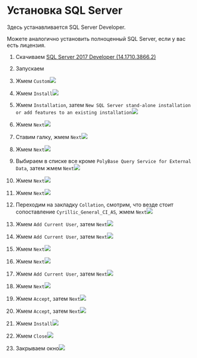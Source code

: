 # Установка SQL Server

Здесь устанавливается SQL Server Developer.

Можете аналогично установить полноценный SQL Server, если у вас есть лицензия.

1. Скачиваем [SQL Server 2017 Developer \(14.1710.3866.2\)](https://www.microsoft.com/ru-ru/sql-server/developer-tools)

2. Запускаем

3. Жмем `Custom`![](/TestSystem/InstallationSQLServer/1.jpg)

4. Жмем `Install`![](/TestSystem/InstallationSQLServer/2.jpg)

5. Жмем `Installation`, затем `New SQL Server stand-alone installation or add features to an existing installation`![](/TestSystem/InstallationSQLServer/3.jpg)

6. Жмем `Next`![](/TestSystem/InstallationSQLServer/4.jpg)

7. Ставим галку, жмем `Next`![](/TestSystem/InstallationSQLServer/5.jpg)

8. Жмем `Next`![](/TestSystem/InstallationSQLServer/6.jpg)

9. Выбираем в списке все кроме `PolyBase Query Service for External Data`, затем жмем `Next`![](/TestSystem/InstallationSQLServer/0.jpg)

10. Жмем `Next`![](/TestSystem/InstallationSQLServer/7.jpg)

11. Жмем `Next`![](/TestSystem/InstallationSQLServer/8.jpg)

12. Переходим на закладку `Collation`, смотрим, что везде стоит сопоставление `Cyrillic_General_CI_AS`_,_ жмем `Next`![](/TestSystem/InstallationSQLServer/9.jpg)

13. Жмем `Add Current User`, затем `Next`![](/TestSystem/InstallationSQLServer/10.jpg)

14. Жмем `Add Current User`, затем `Next`![](/TestSystem/InstallationSQLServer/11.jpg)

15. Жмем `Next`![](/TestSystem/InstallationSQLServer/12.jpg)

16. Жмем `Next`![](/TestSystem/InstallationSQLServer/13.jpg)

17. Жмем `Add Current User`, затем `Next`![](/TestSystem/InstallationSQLServer/14.jpg)

18. Жмем `Next`![](/TestSystem/InstallationSQLServer/15.jpg)

19. Жмем `Accept`, затем `Next`![](/TestSystem/InstallationSQLServer/16.jpg)

20. Жмем `Accept`, затем `Next`![](/TestSystem/InstallationSQLServer/17.jpg)

21. Жмем `Install`![](/TestSystem/InstallationSQLServer/18.jpg)

22. Жмем `Close`![](/TestSystem/InstallationSQLServer/19.jpg)

23. Закрываем окно![](/TestSystem/InstallationSQLServer/20.jpg)




